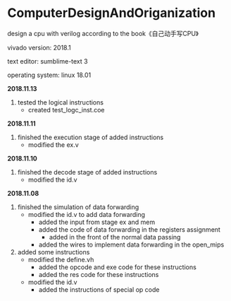 # ComputerDesignAndOriganization
design a cpu with verilog according to the book《自己动手写CPU》

vivado version: 2018.1

text editor: sumblime-text 3

operating system: linux 18.01

**2018.11.13**
1. tested the logical instructions
	- created test_logc_inst.coe

**2018.11.11**
1. finished the execution stage of added instructions
	- modified the ex.v

**2018.11.10**
1. finished the decode stage of added instructions
	- modified the id.v 

**2018.11.08**
1. finished the simulation of data forwarding
	- modified the id.v to add data forwarding 
		- added the input from stage ex and mem
		- added the code of data forwarding in the registers assignment
			- added in the front of the normal data passing 
		- added the wires to implement data forwarding in the open_mips
2. added some instructions 
	- modified the define.vh
		- added the opcode and exe code for these instructions
		- added the res code for these instructions
	- modified the id.v
		- added the instructions of special op code
